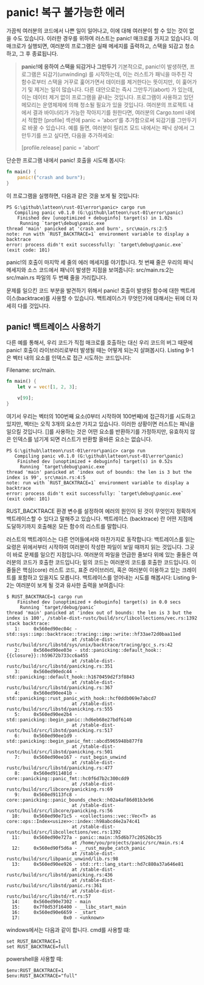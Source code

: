 # panic! 복구 불가능한 에러

가끔씩 여러분의 코드에서 나쁜 일이 일어나고, 이에 대해 여러분이 할 수 있는 것이 없을 수도 있습니다. 이러한 경우를 위하여 러스트는 panic! 매크로를 가지고 있습니다. 이 매크로가 실행되면, 여러분의 프로그램은 실패 메세지를 출력하고, 스택을 되감고 청소하고, 그 후 종료됩니다. 




> **panic!에 응하여 스택을 되감거나 그만두기**
> 기본적으로, panic!이 발생하면, 프로그램은 되감기(unwinding) 를 시작하는데, 이는 러스트가 패닉을 마주친 각 함수로부터 스택을 거꾸로 훑어가면서 데이터를 제거한다는 뜻이지만, 이 훑어가기 및 제거는 일이 많습니다. 다른 대안으로는 즉시 그만두기(abort) 가 있는데, 이는 데이터 제거 없이 프로그램을 끝내는 것입니다. 프로그램이 사용하고 있던 메모리는 운영체제에 의해 청소될 필요가 있을 것입니다. 여러분의 프로젝트 내에서 결과 바이너리가 가능한 작아지기를 원한다면, 여러분의 Cargo.toml 내에서 적합한 [profile] 섹션에 panic = 'abort'를 추가함으로써 되감기를 그만두기로 바꿀 수 있습니다. 예를 들면, 여러분이 릴리즈 모드 내에서는 패닉 상에서 그만두기를 쓰고 싶다면, 다음을 추가하세요:
> 
> [profile.release]
panic = 'abort'



단순한 프로그램 내에서 panic! 호출을 시도해 봅시다:


```rust
fn main() {
    panic!("crash and burn");
}
```


이 프로그램을 실행하면, 다음과 같은 것을 보게 될 것입니다:

```shell
PS G:\github\latteon\rust-01\error\panic> cargo run
   Compiling panic v0.1.0 (G:\github\latteon\rust-01\error\panic)
    Finished dev [unoptimized + debuginfo] target(s) in 1.02s
     Running `target\debug\panic.exe`
thread 'main' panicked at 'crash and burn', src\main.rs:2:5
note: run with `RUST_BACKTRACE=1` environment variable to display a backtrace
error: process didn't exit successfully: `target\debug\panic.exe` (exit code: 101)
```
panic!의 호출이 마지막 세 줄의 에러 메세지를 야기합니다. 첫 번째 줄은 우리의 패닉 메세지와 소스 코드에서 패닉이 발생한 지점을 보여줍니다: src/main.rs:2는 src/main.rs 파일의 두 번째 줄을 가리킵니다.


문제를 일으킨 코드 부분을 발견하기 위해서 panic! 호출이 발생된 함수에 대한 백트레이스(backtrace)를 사용할 수 있습니다. 백트레이스가 무엇인가에 대해서는 뒤에 더 자세히 다를 것입니다.


## panic! 백트레이스 사용하기


다른 예를 통해서, 우리 코드가 직접 매크로를 호출하는 대신 우리 코드의 버그 때문에 panic! 호출이 라이브러리로부터 발생될 때는 어떻게 되는지 살펴봅시다. Listing 9-1은 벡터 내의 요소를 인덱스로 접근 시도하는 코드입니다:

Filename: src/main.

```rust
fn main() {
    let v = vec![1, 2, 3];

    v[99];
}
```

여기서 우리는 벡터의 100번째 요소(0부터 시작하여 100번째)에 접근하기를 시도하고 있지만, 벡터는 오직 3개의 요소만 가지고 있습니다. 이러한 상황이면 러스트는 패닉을 일으킬 것입니다. []를 사용하는 것은 어떤 요소를 반환하기를 가정하지만, 유효하지 않은 인덱스를 넘기게 되면 러스트가 반환할 올바른 요소는 없습니다.


```shell
PS G:\github\latteon\rust-01\error\panic> cargo run
   Compiling panic v0.1.0 (G:\github\latteon\rust-01\error\panic)
    Finished dev [unoptimized + debuginfo] target(s) in 0.52s
     Running `target\debug\panic.exe`
thread 'main' panicked at 'index out of bounds: the len is 3 but the index is 99', src\main.rs:4:5
note: run with `RUST_BACKTRACE=1` environment variable to display a backtrace
error: process didn't exit successfully: `target\debug\panic.exe` (exit code: 101)
```

RUST_BACKTRACE 환경 변수를 설정하여 에러의 원인이 된 것이 무엇인지 정확하게 백트레이스할 수 있다고 말해주고 있습니다. 백트레이스 (backtrace) 란 어떤 지점에 도달하기까지 호출해온 모든 함수의 리스트를 말합니다. 

러스트의 백트레이스는 다른 언어들에서와 마찬가지로 동작합니다: 백트레이스를 읽는 요령은 위에서부터 시작하여 여러분이 작성한 파일이 보일 때까지 읽는 것입니다. 그곳이 바로 문제를 일으킨 지점입니다. 여러분의 파일을 언급한 줄보다 위에 있는 줄들은 여러분의 코드가 호출한 코드입니다; 밑의 코드는 여러분의 코드를 호출한 코드입니다. 이 줄들은 핵심(core) 러스트 코드, 표준 라이브러리, 혹은 여러분이 이용하고 있는 크레이트를 포함하고 있을지도 모릅니다. 백트레이스를 얻어내는 시도를 해봅시다: Listing 9-2는 여러분이 보게 될 것과 유사한 출력을 보여줍니다:


```shell
$ RUST_BACKTRACE=1 cargo run
    Finished dev [unoptimized + debuginfo] target(s) in 0.0 secs
     Running `target/debug/panic`
thread 'main' panicked at 'index out of bounds: the len is 3 but the index is 100', /stable-dist-rustc/build/src/libcollections/vec.rs:1392
stack backtrace:
   1:     0x560ed90ec04c - std::sys::imp::backtrace::tracing::imp::write::hf33ae72d0baa11ed
                        at /stable-dist-rustc/build/src/libstd/sys/unix/backtrace/tracing/gcc_s.rs:42
   2:     0x560ed90ee03e - std::panicking::default_hook::{{closure}}::h59672b733cc6a455
                        at /stable-dist-rustc/build/src/libstd/panicking.rs:351
   3:     0x560ed90edc44 - std::panicking::default_hook::h1670459d2f3f8843
                        at /stable-dist-rustc/build/src/libstd/panicking.rs:367
   4:     0x560ed90ee41b - std::panicking::rust_panic_with_hook::hcf0ddb069e7abcd7
                        at /stable-dist-rustc/build/src/libstd/panicking.rs:555
   5:     0x560ed90ee2b4 - std::panicking::begin_panic::hd6eb68e27bdf6140
                        at /stable-dist-rustc/build/src/libstd/panicking.rs:517
   6:     0x560ed90ee1d9 - std::panicking::begin_panic_fmt::abcd5965948b877f8
                        at /stable-dist-rustc/build/src/libstd/panicking.rs:501
   7:     0x560ed90ee167 - rust_begin_unwind
                        at /stable-dist-rustc/build/src/libstd/panicking.rs:477
   8:     0x560ed911401d - core::panicking::panic_fmt::hc0f6d7b2c300cdd9
                        at /stable-dist-rustc/build/src/libcore/panicking.rs:69
   9:     0x560ed9113fc8 - core::panicking::panic_bounds_check::h02a4af86d01b3e96
                        at /stable-dist-rustc/build/src/libcore/panicking.rs:56
  10:     0x560ed90e71c5 - <collections::vec::Vec<T> as core::ops::Index<usize>>::index::h98abcd4e2a74c41
                        at /stable-dist-rustc/build/src/libcollections/vec.rs:1392
  11:     0x560ed90e727a - panic::main::h5d6b77c20526bc35
                        at /home/you/projects/panic/src/main.rs:4
  12:     0x560ed90f5d6a - __rust_maybe_catch_panic
                        at /stable-dist-rustc/build/src/libpanic_unwind/lib.rs:98
  13:     0x560ed90ee926 - std::rt::lang_start::hd7c880a37a646e81
                        at /stable-dist-rustc/build/src/libstd/panicking.rs:436
                        at /stable-dist-rustc/build/src/libstd/panic.rs:361
                        at /stable-dist-rustc/build/src/libstd/rt.rs:57
  14:     0x560ed90e7302 - main
  15:     0x7f0d53f16400 - __libc_start_main
  16:     0x560ed90e6659 - _start
  17:                0x0 - <unknown>
```

windows에서는 다음과 같이 합니다. 
cmd를 사용할 떄:
```shell
set RUST_BACKTRACE=1
set RUST_BACKTRACE=full
```
powershell을 사용할 때:
```shell
$env:RUST_BACKTRACE=1
$env:RUST_BACKTRACE="full"
```


